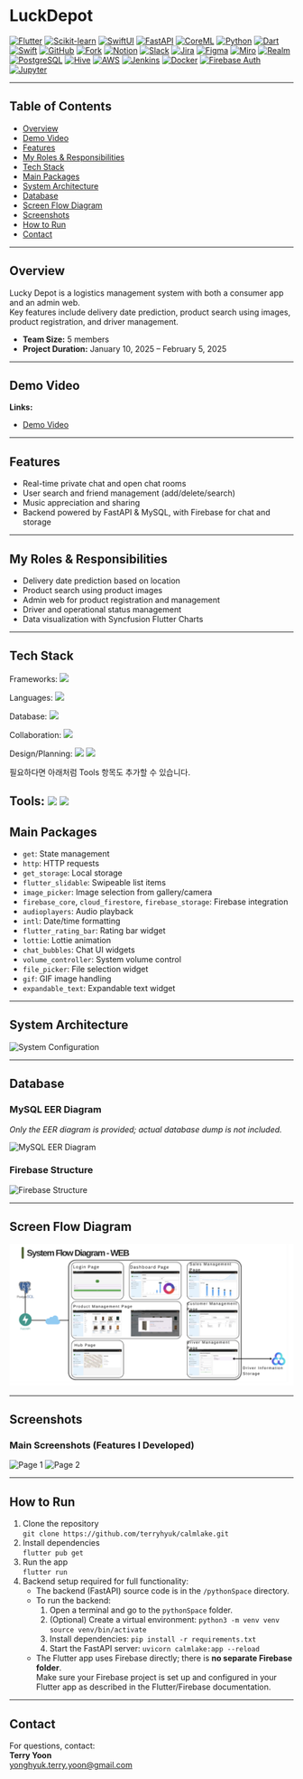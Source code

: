 # LuckDepot

[![Flutter](https://img.shields.io/badge/Flutter-02569B?style=for-the-badge&logo=flutter&logoColor=white)](https://flutter.dev/)
[![Scikit-learn](https://img.shields.io/badge/Scikit--learn-F7931E?style=for-the-badge&logo=scikit-learn&logoColor=white)](https://scikit-learn.org/)
[![SwiftUI](https://img.shields.io/badge/SwiftUI-FA7343?style=for-the-badge&logo=swift&logoColor=white)](https://developer.apple.com/xcode/swiftui/)
[![FastAPI](https://img.shields.io/badge/FastAPI-009688?style=for-the-badge&logo=fastapi&logoColor=white)](https://fastapi.tiangolo.com/)
[![CoreML](https://img.shields.io/badge/CoreML-0B1836?style=for-the-badge&logo=apple&logoColor=white)](https://developer.apple.com/documentation/coreml)
[![Python](https://img.shields.io/badge/Python-3776AB?style=for-the-badge&logo=python&logoColor=white)](https://python.org/)
[![Dart](https://img.shields.io/badge/Dart-0175C2?style=for-the-badge&logo=dart&logoColor=white)](https://dart.dev/)
[![Swift](https://img.shields.io/badge/Swift-FA7343?style=for-the-badge&logo=swift&logoColor=white)](https://developer.apple.com/swift/)
[![GitHub](https://img.shields.io/badge/GitHub-181717?style=for-the-badge&logo=github&logoColor=white)](https://github.com/)
[![Fork](https://img.shields.io/badge/Fork-181717?style=for-the-badge&logo=github&logoColor=white)](https://fork.com/)
[![Notion](https://img.shields.io/badge/Notion-000000?style=for-the-badge&logo=notion&logoColor=white)](https://notion.so/)
[![Slack](https://img.shields.io/badge/Slack-4A154B?style=for-the-badge&logo=slack&logoColor=white)](https://slack.com/)
[![Jira](https://img.shields.io/badge/Jira-0052CC?style=for-the-badge&logo=jira&logoColor=white)](https://www.atlassian.com/software/jira)
[![Figma](https://img.shields.io/badge/Figma-F24E1E?style=for-the-badge&logo=figma&logoColor=white)](https://figma.com/)
[![Miro](https://img.shields.io/badge/Miro-050038?style=for-the-badge&logo=miro&logoColor=white)](https://miro.com/)
[![Realm](https://img.shields.io/badge/Realm-39477F?style=for-the-badge&logo=realm&logoColor=white)](https://realm.io/)
[![PostgreSQL](https://img.shields.io/badge/PostgreSQL-336791?style=for-the-badge&logo=postgresql&logoColor=white)](https://www.postgresql.org/)
[![Hive](https://img.shields.io/badge/Hive-FFC107?style=for-the-badge&logo=hive&logoColor=white)](https://pub.dev/packages/hive)
[![AWS](https://img.shields.io/badge/AWS-232F3E?style=for-the-badge&logo=amazon-aws&logoColor=white)](https://aws.amazon.com/)
[![Jenkins](https://img.shields.io/badge/Jenkins-D24939?style=for-the-badge&logo=jenkins&logoColor=white)](https://www.jenkins.io/)
[![Docker](https://img.shields.io/badge/Docker-2496ED?style=for-the-badge&logo=docker&logoColor=white)](https://www.docker.com/)
[![Firebase Auth](https://img.shields.io/badge/Firebase%20Auth-FFCA28?style=for-the-badge&logo=firebase&logoColor=white)](https://firebase.google.com/)
[![Jupyter](https://img.shields.io/badge/Jupyter-F37626?style=for-the-badge&logo=jupyter&logoColor=white)](https://jupyter.org/)


---

## Table of Contents

- [Overview](#overview)
- [Demo Video](#demo-video)
- [Features](#features)
- [My Roles & Responsibilities](#my-roles--responsibilities)
- [Tech Stack](#tech-stack)
- [Main Packages](#main-packages)
- [System Architecture](#system-architecture)
- [Database](#database)
- [Screen Flow Diagram](#screen-flow-diagram)
- [Screenshots](#screenshots)
- [How to Run](#how-to-run)
- [Contact](#contact)

---

## Overview

Lucky Depot is a logistics management system with both a consumer app and an admin web.  
Key features include delivery date prediction, product search using images, product registration, and driver management.

- **Team Size:** 5 members  
- **Project Duration:** January 10, 2025 – February 5, 2025
  
---

## Demo Video

**Links:**  
- [Demo Video](https://youtu.be/zySfBs3fqRo)

---

## Features

- Real-time private chat and open chat rooms
- User search and friend management (add/delete/search)
- Music appreciation and sharing
- Backend powered by FastAPI & MySQL, with Firebase for chat and storage

---

## My Roles & Responsibilities

- Delivery date prediction based on location
- Product search using product images
- Admin web for product registration and management
- Driver and operational status management
- Data visualization with Syncfusion Flutter Charts

---

## Tech Stack

Frameworks:
<img src="https://img.shields.io/badge/Flutter-02569B?style=for-the-badge&logo=flutter&logoColor=white"/>

Languages:
<img src="https://img.shields.io/badge/Dart-0175C2?style=for-the-badge&logo=dart&logoColor=white"/>

Database:
<img src="https://img.shields.io/badge/Hive-FFC107?style=for-the-badge&logo=hive&logoColor=white"/>

Collaboration:
<img src="https://img.shields.io/badge/Fork-181717?style=for-the-badge&logo=github&logoColor=white"/>

Design/Planning:
<img src="https://img.shields.io/badge/Figma-F24E1E?style=for-the-badge&logo=figma&logoColor=white"/>
<img src="https://img.shields.io/badge/Miro-050038?style=for-the-badge&logo=miro&logoColor=white"/>

필요하다면 아래처럼 Tools 항목도 추가할 수 있습니다.

Tools:
<img src="https://img.shields.io/badge/VS%20Code-007ACC?style=for-the-badge&logo=visualstudiocode&logoColor=white"/>
<img src="https://img.shields.io/badge/GitHub-181717?style=for-the-badge&logo=github&logoColor=white"/>
---

## Main Packages

- `get`: State management
- `http`: HTTP requests
- `get_storage`: Local storage
- `flutter_slidable`: Swipeable list items
- `image_picker`: Image selection from gallery/camera
- `firebase_core`, `cloud_firestore`, `firebase_storage`: Firebase integration
- `audioplayers`: Audio playback
- `intl`: Date/time formatting
- `flutter_rating_bar`: Rating bar widget
- `lottie`: Lottie animation
- `chat_bubbles`: Chat UI widgets
- `volume_controller`: System volume control
- `file_picker`: File selection widget
- `gif`: GIF image handling
- `expandable_text`: Expandable text widget

---

## System Architecture

![System Configuration](image/system_configuration.png)

---

## Database

### MySQL EER Diagram  
_Only the EER diagram is provided; actual database dump is not included._

![MySQL EER Diagram](image/MySQL_EER.png)

### Firebase Structure  
![Firebase Structure](image/Firebase.png)

---

## Screen Flow Diagram

![Screen Flow Diagram](image/SFD.png)

---

## Screenshots

### Main Screenshots (Features I Developed)

![Page 1](image/page1.png)
![Page 2](image/page2.png)

---

## How to Run

1. Clone the repository  
   `git clone https://github.com/terryhyuk/calmlake.git`
2. Install dependencies  
   `flutter pub get`
3. Run the app  
   `flutter run`
4. Backend setup required for full functionality:
   - The backend (FastAPI) source code is in the `/pythonSpace` directory.
   - To run the backend:
     1. Open a terminal and go to the `pythonSpace` folder.
     2. (Optional) Create a virtual environment:
        `python3 -m venv venv`
        `source venv/bin/activate`
     3. Install dependencies:
        `pip install -r requirements.txt`
     4. Start the FastAPI server:
        `uvicorn calmlake:app --reload`
   - The Flutter app uses Firebase directly; there is **no separate Firebase folder**.  
     Make sure your Firebase project is set up and configured in your Flutter app as described in the Flutter/Firebase documentation.

---

## Contact

For questions, contact:  
**Terry Yoon**  
yonghyuk.terry.yoon@gmail.com
